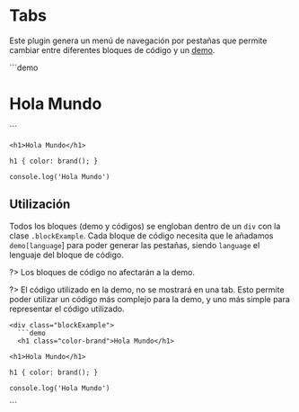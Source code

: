 # Tabs

Este plugin genera un menú de navegación por pestañas que permite cambiar entre
diferentes bloques de código y un [demo](templateDemo.md).


<div class="blockExample">
```demo
<h1 class='color-brand'>Hola Mundo</h1>
```

```demo[html]
<h1>Hola Mundo</h1>
```

```demo[scss]
h1 { color: brand(); }
```

```demo[js]
console.log('Hola Mundo')
```
</div>


## Utilización

Todos los bloques (demo y códigos) se engloban dentro de un `div` con la clase
`.blockExample`. Cada bloque de código necesita que le añadamos `demo[language`]
para poder generar las pestañas, siendo `language` el lenguaje del bloque de código.

?> Los bloques de código no afectarán a la demo.

?> El código utilizado en la demo, no se mostrará en una tab. Esto permite poder
utilizar un código más complejo para la demo, y uno más simple para representar
el código utilizado.

```demo[markdown]
<div class="blockExample">
  ```demo
  <h1 class="color-brand">Hola Mundo</h1>
  ```

  ```demo[html]
  <h1>Hola Mundo</h1>
  ```

  ```demo[scss]
  h1 { color: brand(); }
  ```

  ```demo[js]
  console.log('Hola Mundo')
  ```
</div>
```
